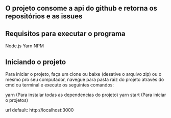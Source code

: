 ## O projeto consome a api do github e retorna os repositórios e as issues

## Requisitos para executar o programa
  Node.js
  Yarn
  NPM

## Iniciando o projeto

Para iniciar o projeto, faça um clone ou baixe (desative o arquivo zip) ou o mesmo
pro seu computador, navegue para pasta raiz do projeto através do cmd ou terminal
e execute os seguintes comandos:

  yarn (Para instalar todas as dependencias do projeto)
  yarn start (Para iniciar o projetos)


  url default: http://localhost:3000
